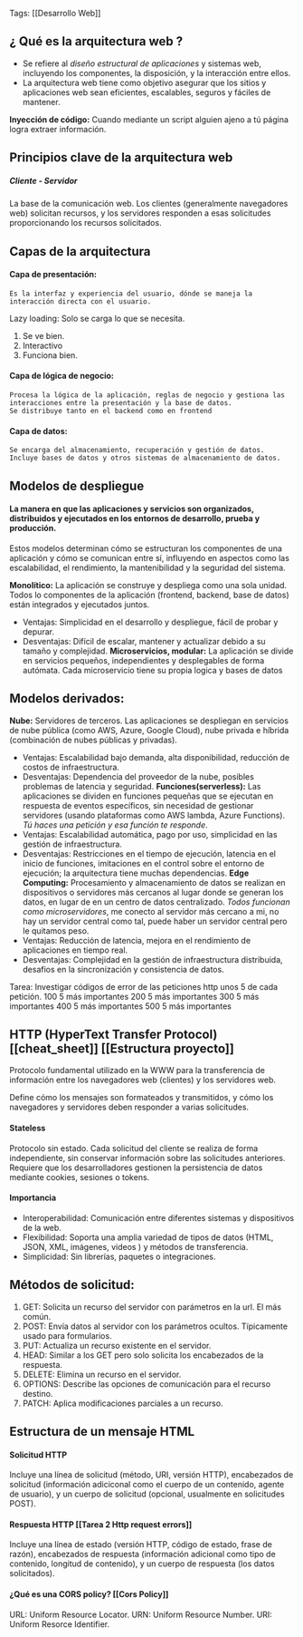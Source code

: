 Tags: [[Desarrollo Web]]
## ¿ Qué es la arquitectura web ? 
- Se refiere al *diseño estructural de aplicaciones* y sistemas web, incluyendo los componentes, la disposición, y la interacción entre ellos.
- La arquitectura web tiene como objetivo asegurar que los sitios y aplicaciones web sean eficientes, escalables, seguros y fáciles de mantener.

**Inyección de código:** Cuando mediante un script alguien ajeno a tú página logra extraer información.

## Principios clave de la arquitectura web
##### Cliente - Servidor
La base de la comunicación web.
Los clientes (generalmente navegadores web) solicitan recursos, y los servidores responden a esas solicitudes proporcionando los recursos solicitados.

## Capas de la arquitectura
#### Capa de presentación: 
	Es la interfaz y experiencia del usuario, dónde se maneja la interacción directa con el usuario.
Lazy loading: Solo se carga lo que se necesita.
1. Se ve bien.
2. Interactivo 
3. Funciona bien. 
#### Capa de lógica de negocio:
	Procesa la lógica de la aplicación, reglas de negocio y gestiona las interacciones entre la presentación y la base de datos.
	Se distribuye tanto en el backend como en frontend
#### Capa de datos:
	Se encarga del almacenamiento, recuperación y gestión de datos. Incluye bases de datos y otros sistemas de almacenamiento de datos.

## Modelos de despliegue
#### La manera en que las aplicaciones y servicios son organizados, distribuidos y ejecutados en los entornos de desarrollo, prueba y producción.

Estos modelos determinan cómo se estructuran los componentes de una aplicación y cómo se comunican entre sí, influyendo en aspectos como las escalabilidad, el rendimiento, la mantenibilidad y la seguridad del sistema.

**Monolítico:**
La aplicación se construye y despliega como una sola unidad. Todos lo componentes de la aplicación (frontend, backend, base de datos) están integrados y ejecutados juntos.
- Ventajas: Simplicidad en el desarrollo y despliegue, fácil de probar y depurar.
- Desventajas: Difícil de escalar, mantener y actualizar debido a su tamaño y complejidad.
**Microservicios, modular:**
La aplicación se divide en servicios pequeños, independientes y desplegables de forma autómata. Cada microservicio tiene su propia logica y bases de datos

## Modelos derivados:
**Nube:** Servidores de terceros. Las aplicaciones se despliegan en servicios de nube pública (como AWS, Azure, Google Cloud), nube privada e híbrida (combinación de nubes públicas y privadas).
- Ventajas: Escalabilidad bajo demanda, alta disponibilidad, reducción de costos de infraestructura.
- Desventajas: Dependencia del proveedor de la nube, posibles problemas de latencia y seguridad.
**Funciones(serverless):** Las aplicaciones se dividen en funciones pequeñas que se ejecutan en respuesta de eventos específicos, sin necesidad de gestionar servidores (usando plataformas como AWS lambda, Azure Functions). *Tú haces una petición y esa función te responde*.
- Ventajas: Escalabilidad automática, pago por uso, simplicidad en las gestión de infraestructura.
- Desventajas: Restricciones en el tiempo de ejecución, latencia en el inicio de funciones, imitaciones en el control sobre el entorno de ejecución; la arquitectura tiene muchas dependencias.
**Edge Computing:** Procesamiento y almacenamiento de datos se realizan en dispositivos o servidores más cercanos al lugar donde se generan los datos, en lugar de en un centro de datos centralizado. *Todos funcionan como microservidores*, me conecto al servidor más cercano a mi, no hay un servidor central como tal, puede haber un servidor central pero le quitamos peso.
- Ventajas: Reducción de latencia, mejora en el rendimiento de aplicaciones en tiempo real.
- Desventajas: Complejidad en la gestión de infraestructura distribuida, desafios en la sincronización y consistencia de datos.

Tarea:
Investigar códigos de error de las peticiones http unos 5 de cada petición.
100 5 más importantes
200 5 más importantes
300 5 más importantes
400 5 más importantes
500 5 más importantes

## HTTP  (HyperText Transfer Protocol) [[cheat_sheet]] [[Estructura proyecto]]
Protocolo fundamental utilizado en la WWW para la transferencia de información entre los navegadores web (clientes) y los servidores web.

Define cómo los mensajes son formateados y transmitidos, y cómo los navegadores y servidores deben responder a varias solicitudes.

#### Stateless
Protocolo sin estado.
Cada solicitud del cliente se realiza de forma independiente, sin conservar información sobre las solicitudes anteriores.
Requiere que los desarrolladores gestionen la persistencia de datos mediante cookies, sesiones o tokens.

#### Importancia
- Interoperabilidad: Comunicación entre diferentes sistemas y dispositivos de la web.
- Flexibilidad: Soporta una amplia variedad de tipos de datos (HTML, JSON, XML, imágenes, videos ) y métodos de transferencia.
- Simplicidad: Sin librerías, paquetes o integraciones.
## Métodos de solicitud: 
1. GET: Solicita un recurso del servidor con parámetros en la url. El más común.
2. POST: Envía datos al servidor con los parámetros ocultos. Típicamente usado para formularios.
3. PUT: Actualiza un recurso existente en el servidor.
4. HEAD: Similar a los GET pero solo solicita los encabezados de la respuesta.
5. DELETE: Elimina un recurso en el servidor.
6. OPTIONS: Describe las opciones de comunicación para el recurso destino.
7. PATCH: Aplica modificaciones parciales a un recurso.
## Estructura de un mensaje HTML 
#### Solicitud HTTP
Incluye una línea de solicitud (método, URI, versión HTTP), encabezados de solicitud (información adiciconal como el cuerpo de un contenido, agente de usuario), y un cuerpo de solicitud (opcional, usualmente en solicitudes POST).
#### Respuesta HTTP [[Tarea 2 Http request errors]]
Incluye una línea de estado (versión HTTP, código de estado, frase de razón), encabezados de respuesta (información adicional como tipo de contenido, longitud de contenido), y un cuerpo de respuesta (los datos solicitados).

#### ¿Qué es una CORS policy? [[Cors Policy]]

URL: Uniform Resource Locator.
URN: Uniform Resource Number.
URI: Uniform Resorce Identifier.


